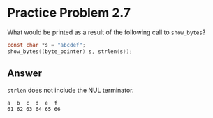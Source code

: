 # Practice Problem 2.7

What would be printed as a result of the following call to `show_bytes`?

```c
const char *s = "abcdef";
show_bytes((byte_pointer) s, strlen(s));
```

## Answer

`strlen` does not include the NUL terminator.

```
a  b  c  d  e  f
61 62 63 64 65 66
```
